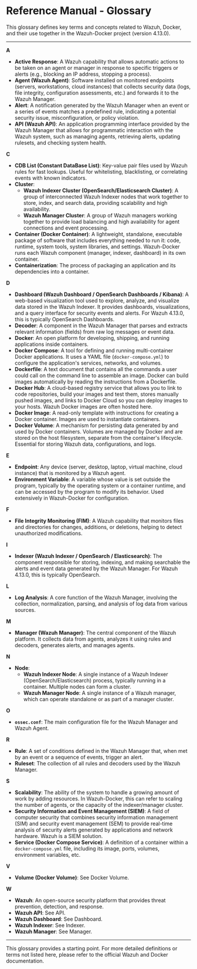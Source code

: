 # Reference Manual - Glossary

This glossary defines key terms and concepts related to Wazuh, Docker, and their use together in the Wazuh-Docker project (version 4.13.0).

---

**A**

-   **Active Response**: A Wazuh capability that allows automatic actions to be taken on an agent or manager in response to specific triggers or alerts (e.g., blocking an IP address, stopping a process).
-   **Agent (Wazuh Agent)**: Software installed on monitored endpoints (servers, workstations, cloud instances) that collects security data (logs, file integrity, configuration assessments, etc.) and forwards it to the Wazuh Manager.
-   **Alert**: A notification generated by the Wazuh Manager when an event or a series of events matches a predefined rule, indicating a potential security issue, misconfiguration, or policy violation.
-   **API (Wazuh API)**: An application programming interface provided by the Wazuh Manager that allows for programmatic interaction with the Wazuh system, such as managing agents, retrieving alerts, updating rulesets, and checking system health.

**C**

-   **CDB List (Constant DataBase List)**: Key-value pair files used by Wazuh rules for fast lookups. Useful for whitelisting, blacklisting, or correlating events with known indicators.
-   **Cluster**:
    -   **Wazuh Indexer Cluster (OpenSearch/Elasticsearch Cluster)**: A group of interconnected Wazuh Indexer nodes that work together to store, index, and search data, providing scalability and high availability.
    -   **Wazuh Manager Cluster**: A group of Wazuh managers working together to provide load balancing and high availability for agent connections and event processing.
-   **Container (Docker Container)**: A lightweight, standalone, executable package of software that includes everything needed to run it: code, runtime, system tools, system libraries, and settings. Wazuh-Docker runs each Wazuh component (manager, indexer, dashboard) in its own container.
-   **Containerization**: The process of packaging an application and its dependencies into a container.

**D**

-   **Dashboard (Wazuh Dashboard / OpenSearch Dashboards / Kibana)**: A web-based visualization tool used to explore, analyze, and visualize data stored in the Wazuh Indexer. It provides dashboards, visualizations, and a query interface for security events and alerts. For Wazuh 4.13.0, this is typically OpenSearch Dashboards.
-   **Decoder**: A component in the Wazuh Manager that parses and extracts relevant information (fields) from raw log messages or event data.
-   **Docker**: An open platform for developing, shipping, and running applications inside containers.
-   **Docker Compose**: A tool for defining and running multi-container Docker applications. It uses a YAML file (`docker-compose.yml`) to configure the application's services, networks, and volumes.
-   **Dockerfile**: A text document that contains all the commands a user could call on the command line to assemble an image. Docker can build images automatically by reading the instructions from a Dockerfile.
-   **Docker Hub**: A cloud-based registry service that allows you to link to code repositories, build your images and test them, stores manually pushed images, and links to Docker Cloud so you can deploy images to your hosts. Wazuh Docker images are often hosted here.
-   **Docker Image**: A read-only template with instructions for creating a Docker container. Images are used to instantiate containers.
-   **Docker Volume**: A mechanism for persisting data generated by and used by Docker containers. Volumes are managed by Docker and are stored on the host filesystem, separate from the container's lifecycle. Essential for storing Wazuh data, configurations, and logs.

**E**

-   **Endpoint**: Any device (server, desktop, laptop, virtual machine, cloud instance) that is monitored by a Wazuh agent.
-   **Environment Variable**: A variable whose value is set outside the program, typically by the operating system or a container runtime, and can be accessed by the program to modify its behavior. Used extensively in Wazuh-Docker for configuration.

**F**

-   **File Integrity Monitoring (FIM)**: A Wazuh capability that monitors files and directories for changes, additions, or deletions, helping to detect unauthorized modifications.

**I**

-   **Indexer (Wazuh Indexer / OpenSearch / Elasticsearch)**: The component responsible for storing, indexing, and making searchable the alerts and event data generated by the Wazuh Manager. For Wazuh 4.13.0, this is typically OpenSearch.

**L**

-   **Log Analysis**: A core function of the Wazuh Manager, involving the collection, normalization, parsing, and analysis of log data from various sources.

**M**

-   **Manager (Wazuh Manager)**: The central component of the Wazuh platform. It collects data from agents, analyzes it using rules and decoders, generates alerts, and manages agents.

**N**

-   **Node**:
    -   **Wazuh Indexer Node**: A single instance of a Wazuh Indexer (OpenSearch/Elasticsearch) process, typically running in a container. Multiple nodes can form a cluster.
    -   **Wazuh Manager Node**: A single instance of a Wazuh manager, which can operate standalone or as part of a manager cluster.

**O**

-   **`ossec.conf`**: The main configuration file for the Wazuh Manager and Wazuh Agent.

**R**

-   **Rule**: A set of conditions defined in the Wazuh Manager that, when met by an event or a sequence of events, trigger an alert.
-   **Ruleset**: The collection of all rules and decoders used by the Wazuh Manager.

**S**

-   **Scalability**: The ability of the system to handle a growing amount of work by adding resources. In Wazuh-Docker, this can refer to scaling the number of agents, or the capacity of the indexer/manager cluster.
-   **Security Information and Event Management (SIEM)**: A field of computer security that combines security information management (SIM) and security event management (SEM) to provide real-time analysis of security alerts generated by applications and network hardware. Wazuh is a SIEM solution.
-   **Service (Docker Compose Service)**: A definition of a container within a `docker-compose.yml` file, including its image, ports, volumes, environment variables, etc.

**V**

-   **Volume (Docker Volume)**: See Docker Volume.

**W**

-   **Wazuh**: An open-source security platform that provides threat prevention, detection, and response.
-   **Wazuh API**: See API.
-   **Wazuh Dashboard**: See Dashboard.
-   **Wazuh Indexer**: See Indexer.
-   **Wazuh Manager**: See Manager.

---
This glossary provides a starting point. For more detailed definitions or terms not listed here, please refer to the official Wazuh and Docker documentation.
